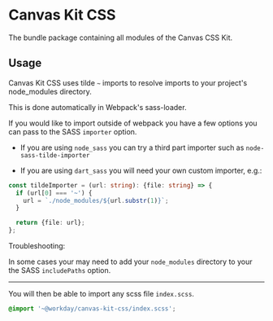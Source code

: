 # Canvas Kit CSS

The bundle package containing all modules of the Canvas CSS Kit.

## Usage

Canvas Kit CSS uses tilde `~` imports to resolve imports to your project's node_modules directory.

This is done automatically in Webpack's sass-loader.

If you would like to import outside of webpack you have a few options you can pass to the SASS
`importer` option.

- If you are using `node_sass` you can try a third part importer such as `node-sass-tilde-importer`

- If you are using `dart_sass` you will need your own custom importer, e.g.:

```ts
const tildeImporter = (url: string): {file: string} => {
  if (url[0] === '~') {
    url = `./node_modules/${url.substr(1)}`;
  }

  return {file: url};
};
```

Troubleshooting:

In some cases your may need to add your `node_modules` directory to your the SASS `includePaths`
option.

---

You will then be able to import any scss file `index.scss`.

```scss
@import '~@workday/canvas-kit-css/index.scss';
```
